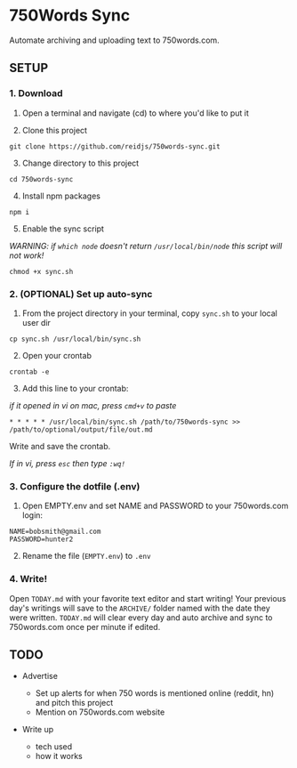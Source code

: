 # 750Words Sync
Automate archiving and uploading text to 750words.com. 

## SETUP
### 1. Download
1. Open a terminal and navigate (cd) to where you'd like to put it

2. Clone this project

`git clone https://github.com/reidjs/750words-sync.git`

3. Change directory to this project

`cd 750words-sync`

4. Install npm packages

`npm i`

5. Enable the sync script

*WARNING: if `which node` doesn't return `/usr/local/bin/node` this script will not work!*

`chmod +x sync.sh`

### 2. (OPTIONAL) Set up auto-sync

1. From the project directory in your terminal, copy `sync.sh` to your local user dir

`cp sync.sh /usr/local/bin/sync.sh`

2. Open your crontab

`crontab -e`

3. Add this line to your crontab: 

*if it opened in vi on mac, press `cmd+v` to paste*

`* * * * * /usr/local/bin/sync.sh /path/to/750words-sync >> /path/to/optional/output/file/out.md`

Write and save the crontab.

*If in vi, press `esc` then type `:wq!`*

### 3. Configure the dotfile (.env)
1. Open EMPTY.env and set NAME and PASSWORD to your 750words.com login:

```
NAME=bobsmith@gmail.com
PASSWORD=hunter2
```

2. Rename the file (`EMPTY.env`) to `.env`

### 4. Write!

Open `TODAY.md` with your favorite text editor and start writing! Your previous day's writings will save to the `ARCHIVE/` folder named with the date they were written. `TODAY.md` will clear every day and auto archive and sync to 750words.com once per minute if edited.


## TODO
- Advertise
  - Set up alerts for when 750 words is mentioned online (reddit, hn) and pitch this project
  - Mention on 750words.com website

- Write up
  - tech used
  - how it works
